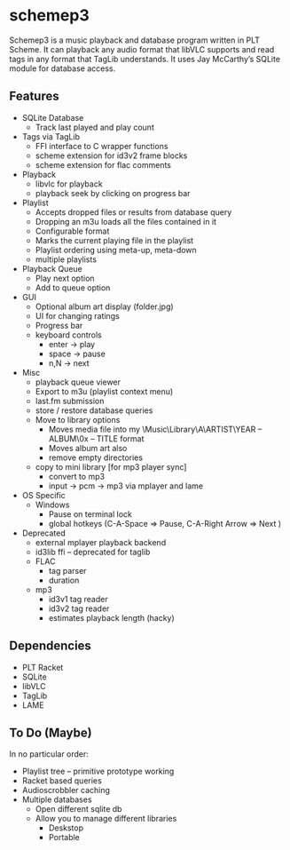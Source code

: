 # schemep3
Schemep3 is a music playback and database program written in PLT Scheme. It can playback any audio format that libVLC supports and read tags in any format that TagLib understands. It uses Jay McCarthy’s SQLite module for database access.

## Features
* SQLite Database
  * Track last played and play count
* Tags via TagLib
  * FFI interface to C wrapper functions
  * scheme extension for id3v2 frame blocks
  * scheme extension for flac comments
* Playback
  * libvlc for playback
  * playback seek by clicking on progress bar
* Playlist
  * Accepts dropped files or results from database query
  * Dropping an m3u loads all the files contained in it
  * Configurable format
  * Marks the current playing file in the playlist
  * Playlist ordering using meta-up, meta-down
  * multiple playlists
* Playback Queue
  * Play next option
  * Add to queue option
* GUI
  * Optional album art display (folder.jpg)
  * UI for changing ratings
  * Progress bar
  * keyboard controls
    * enter -> play
    * space -> pause
    * n,N -> next
* Misc
  * playback queue viewer
  * Export to m3u (playlist context menu)
  * last.fm submission
  * store / restore database queries
  * Move to library options
    * Moves media file into my \Music\Library\A\ARTIST\YEAR – ALBUM\0x – TITLE format
    * Moves album art also
    * remove empty directories
  * copy to mini library [for mp3 player sync]
    * convert to mp3
    * input -> pcm -> mp3 via mplayer and lame
* OS Specific
  * Windows
     * Pause on terminal lock
     * global hotkeys (C-A-Space => Pause, C-A-Right Arrow => Next )
* Deprecated
  * external mplayer playback backend
  * id3lib ffi – deprecated for taglib
  * FLAC
    * tag parser
    * duration
  * mp3
    * id3v1 tag reader
    * id3v2 tag reader
    * estimates playback length (hacky)

## Dependencies
* PLT Racket
* SQLite
* libVLC
* TagLib
* LAME

## To Do (Maybe)
In no particular order:

* Playlist tree – primitive prototype working
* Racket based queries
* Audioscrobbler caching
* Multiple databases
  * Open different sqlite db
  * Allow you to manage different libraries
     * Deskstop
     * Portable
